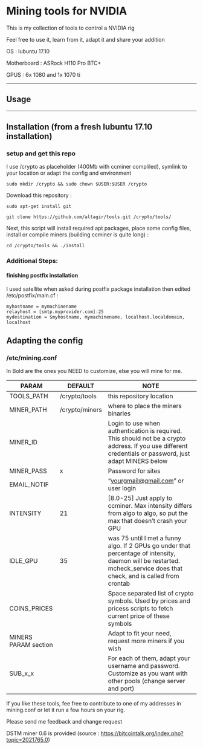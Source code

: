 # Mining tools for NVIDIA

This is my collection of tools to control a NVIDIA rig

Feel free to use it, learn from it, adapt it and share your addition

OS : lubuntu 17.10

Motherboard : ASRock H110 Pro BTC+

GPUS : 6x 1080 and 1x 1070 ti


***
## Usage


***
## Installation (from a fresh lubuntu 17.10 installation)

### setup and get this repo
I use /crypto as placeholder (400Mb with ccminer compliled), symlink to your location or adapt the config and environment

```
sudo mkdir /crypto && sudo chown $USER:$USER /crypto
```

Download this repository :

```
sudo apt-get install git

git clone https://github.com/altagir/tools.git /crypto/tools/
```

Next, this script will install required apt packages, place some config files, install or compile miners (building ccminer is quite long) :

```
cd /crypto/tools && ./install
```

### Additional Steps:

#### finishing postfix installation

I used satellite when asked during postfix package installation then edited /etc/postfix/main.cf :

```
myhostname = mymachinename
relayhost = [smtp.myprovider.com]:25
mydestination = $myhostname, mymachinename, localhost.localdomain, localhost
```

## Adapting the config

### /etc/mining.conf

In Bold are the ones you NEED to customize, else you will mine for me. 

PARAM | DEFAULT | NOTE
---   | ---     | ---
TOOLS_PATH | /crypto/tools | this repository location
MINER_PATH | /crypto/miners | where to place the miners binaries
MINER_ID   |  | Login to use when authentication is required. This should not be a crypto address. If you use different credentials or password, just adapt MINERS below
MINER_PASS | x | Password for sites
EMAIL_NOTIF | | “yourgmail@gmail.com” or user login
INTENSITY | 21 | [8.0-25] Just apply to ccminer. Max intensity differs from algo to algo, so put the max that doesn’t crash your GPU
IDLE_GPU  | 35 | was 75 until I met a funny algo. If 2 GPUs go under that percentage of intensity, daemon will be restarted. mcheck_service does that check, and is called from crontab
COINS_PRICES | | Space separated list of crypto symbols. Used by prices and pricess scripts to fetch current price of these symbols
MINERS PARAM section | | Adapt to fit your need, request more miners if you wish
SUB_x_x | | For each of them, adapt your username and password. Customize as you want with other pools (change server and port)



If you like these tools, fee free to contribute to one of my addresses in mining.conf or let it run a few hours on your rig.

Please send me feedback and change request



DSTM miner 0.6 is provided (source : https://bitcointalk.org/index.php?topic=2021765.0)

